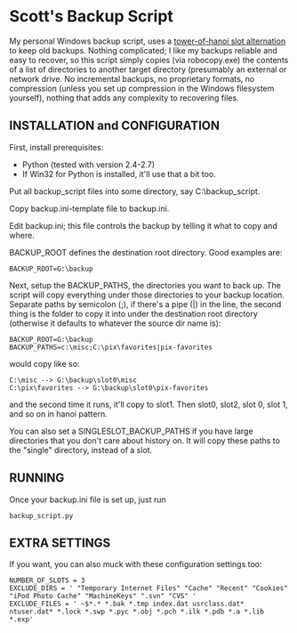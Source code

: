 Scott's Backup Script
=====================

My personal Windows backup script, uses a 
[tower-of-hanoi slot alternation](http://en.wikipedia.org/wiki/Backup_rotation_scheme#Tower_of_Hanoi) 
to keep old backups.  Nothing complicated; I like my backups reliable and easy to recover, so this script
simply copies (via robocopy.exe) the contents of a list of directories to another target directory
(presumably an external or network drive.  No incremental backups, no proprietary formats, no compression
(unless you set up compression in the Windows filesystem yourself), nothing that adds any complexity to
recovering files.

INSTALLATION and CONFIGURATION
------------------------------

First, install prerequisites:
 * Python (tested with version 2.4-2.7)
 * If Win32 for Python is installed, it'll use that a bit too.

Put all backup_script files into some directory, say C:\backup_script.

Copy backup.ini-template file to backup.ini.

Edit backup.ini; this file controls the backup by telling it what to copy and where.

BACKUP_ROOT defines the destination root directory.  Good examples are:

    BACKUP_ROOT=G:\backup

Next, setup the BACKUP_PATHS, the directories you want to back up.  The script will copy everything
under those directories to your backup location.  Separate paths by semicolon (;), if there's a pipe (|)
in the line, the second thing is the folder to copy it into under the destination root directory
(otherwise it defaults to whatever the source dir name is):

    BACKUP_ROOT=G:\backup
    BACKUP_PATHS=c:\misc;C:\pix\favorites|pix-favorites

would copy like so:

    C:\misc --> G:\backup\slot0\misc
    C:\pix\favorites --> G:\backup\slot0\pix-favorites

and the second time it runs, it'll copy to slot1.  Then slot0, slot2, slot 0, slot 1, and so on in
hanoi pattern.

You can also set a SINGLESLOT_BACKUP_PATHS if you have large directories that you don't care about history
on.  It will copy these paths to the "single" directory, instead of a slot.

RUNNING
--------

Once your backup.ini file is set up, just run

    backup_script.py

EXTRA SETTINGS
--------------

If you want, you can also muck with these configuration settings too:

    NUMBER_OF_SLOTS = 3
    EXCLUDE_DIRS = ' "Temporary Internet Files" "Cache" "Recent" "Cookies" "iPod Photo Cache" "MachineKeys" ".svn" "CVS" '
    EXCLUDE_FILES = ' ~$*.* *.bak *.tmp index.dat usrclass.dat* ntuser.dat* *.lock *.swp *.pyc *.obj *.pch *.ilk *.pdb *.a *.lib *.exp'
